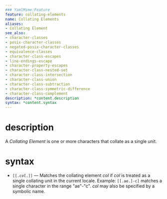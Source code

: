 ```yaml
---
### YamlMime:Feature
feature: collating-elements
name: Collating Elements
aliases:
- Collating Element
see_also:
- character-classes
- posix-character-classes
- negated-posix-character-classes
- equivalence-classes
- character-class-escapes
- line-endings-escape
- character-property-escapes
- character-class-nested-set
- character-class-intersection
- character-class-union
- character-class-subtraction
- character-class-symmetric-difference
- character-class-complement
description: *content.description
syntax: *content.syntax
---
```

# description
A <dfn>Collating Element</dfn> is one or more characters that collate as a single unit.

# syntax
- <code>[[.<em>col</em>.]]</code> &mdash; Matches the collating element *col* if *col* is treated as a single collating unit in the current locale. Example: `[[.ae.]-c]` matches a single character in the range "ae"-"c". *col* may also be specified by a symbolic name.
